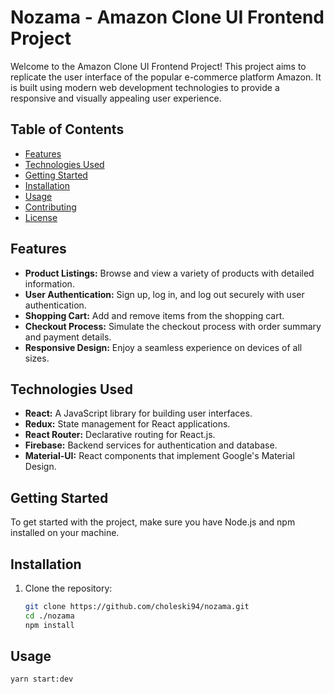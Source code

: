 # Nozama - Amazon Clone UI Frontend Project

Welcome to the Amazon Clone UI Frontend Project! This project aims to replicate the user interface of the popular e-commerce platform Amazon. It is built using modern web development technologies to provide a responsive and visually appealing user experience.

## Table of Contents
- [Features](#features)
- [Technologies Used](#technologies-used)
- [Getting Started](#getting-started)
- [Installation](#installation)
- [Usage](#usage)
- [Contributing](#contributing)
- [License](#license)

## Features
- **Product Listings:** Browse and view a variety of products with detailed information.
- **User Authentication:** Sign up, log in, and log out securely with user authentication.
- **Shopping Cart:** Add and remove items from the shopping cart.
- **Checkout Process:** Simulate the checkout process with order summary and payment details.
- **Responsive Design:** Enjoy a seamless experience on devices of all sizes.

## Technologies Used
- **React:** A JavaScript library for building user interfaces.
- **Redux:** State management for React applications.
- **React Router:** Declarative routing for React.js.
- **Firebase:** Backend services for authentication and database.
- **Material-UI:** React components that implement Google's Material Design.

## Getting Started
To get started with the project, make sure you have Node.js and npm installed on your machine.

## Installation
1. Clone the repository:
   ```bash
   git clone https://github.com/choleski94/nozama.git
   cd ./nozama
   npm install
   ```

## Usage
   ```bash
   yarn start:dev
   ```
